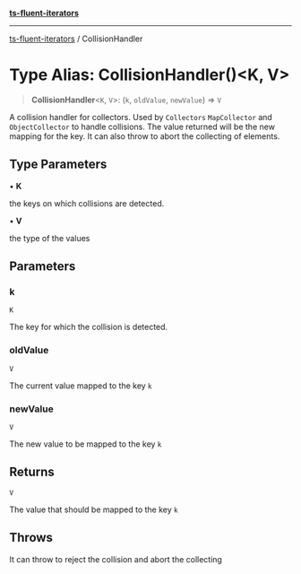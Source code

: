 [**ts-fluent-iterators**](../README.md)

---

[ts-fluent-iterators](../README.md) / CollisionHandler

# Type Alias: CollisionHandler()\<K, V\>

> **CollisionHandler**\<`K`, `V`\>: (`k`, `oldValue`, `newValue`) => `V`

A collision handler for collectors. Used by `Collectors` `MapCollector` and `ObjectCollector` to handle collisions.
The value returned will be the new mapping for the key. It can also throw to abort the collecting of elements.

## Type Parameters

• **K**

the keys on which collisions are detected.

• **V**

the type of the values

## Parameters

### k

`K`

The key for which the collision is detected.

### oldValue

`V`

The current value mapped to the key `k`

### newValue

`V`

The new value to be mapped to the key `k`

## Returns

`V`

The value that should be mapped to the key `k`

## Throws

It can throw to reject the collision and abort the collecting
